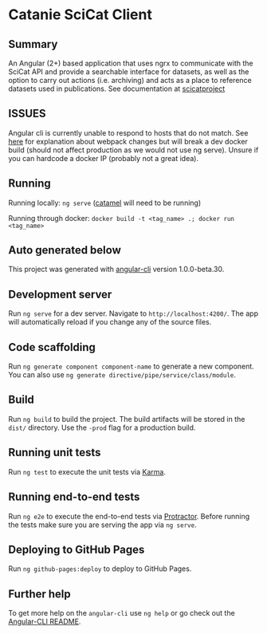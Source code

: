 # Catanie SciCat Client


## Summary

An Angular (2+) based application that uses ngrx to communicate with the SciCat API and provide a searchable interface for datasets,
as well as the option to carry out actions (i.e. archiving) and acts as a place to reference datasets used in publications.
See documentation at [scicatproject](https://scicatproject.github.io/)

## ISSUES

Angular cli is currently unable to respond to hosts that do not match. See [here](https://github.com/angular/angular-cli/issues/6070) for explanation about webpack changes but will break a dev docker build (should not affect production as we would not use ng serve). Unsure if you can hardcode a docker IP (probably not a great idea).

## Running

Running locally: `ng serve` ([catamel](https://gitlab.psi.ch/melanie/catamel) will need to be running)

Running through docker: `docker build -t <tag_name> .; docker run <tag_name>`


## Auto generated below

This project was generated with [angular-cli](https://github.com/angular/angular-cli) version 1.0.0-beta.30.

## Development server
Run `ng serve` for a dev server. Navigate to `http://localhost:4200/`. The app will automatically reload if you change any of the source files.

## Code scaffolding

Run `ng generate component component-name` to generate a new component. You can also use `ng generate directive/pipe/service/class/module`.

## Build

Run `ng build` to build the project. The build artifacts will be stored in the `dist/` directory. Use the `-prod` flag for a production build.

## Running unit tests

Run `ng test` to execute the unit tests via [Karma](https://karma-runner.github.io).

## Running end-to-end tests

Run `ng e2e` to execute the end-to-end tests via [Protractor](http://www.protractortest.org/).
Before running the tests make sure you are serving the app via `ng serve`.

## Deploying to GitHub Pages

Run `ng github-pages:deploy` to deploy to GitHub Pages.

## Further help

To get more help on the `angular-cli` use `ng help` or go check out the [Angular-CLI README](https://github.com/angular/angular-cli/blob/master/README.md).
